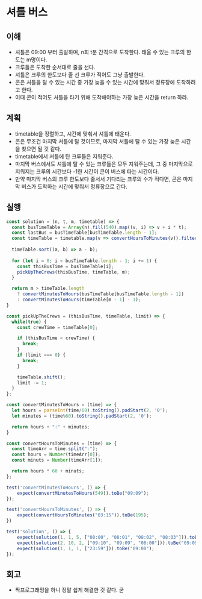 # 셔틀 버스

## 이해

- 셔틀은 09:00 부터 출발하며, n회 t분 간격으로 도착한다. 태울 수 있는 크루의 한도는 m명이다.
- 크루들은 도착한 순서대로 줄을 선다.
- 셔틀은 크루의 한도보다 줄 선 크루가 적어도 그냥 출발한다.
- 콘은 셔틀을 탈 수 있는 시간 중 가장 늦을 수 있는 시간에 맞춰서 정류장에 도착하려고 한다.
- 이때 콘이 적어도 셔틀을 타기 위해 도착해야하는 가장 늦은 시간을 return 하라.

## 계획

- timetable을 정렬하고, 시간에 맞춰서 셔틀에 태운다.
- 콘은 무조건 마지막 셔틀에 탈 것이므로, 마지막 셔틀에 탈 수 있는 가장 늦은 시간을 찾으면 될 것 같다.
- timetable에서 셔틀에 탄 크루들은 지워준다.
- 마지막 버스에서도 셔틀에 탈 수 있는 크루들은 모두 지워주는데, 그 중 마지막으로 지워지는 크루의 시간보다 -1한 시간이 콘이 버스에 타는 시간이다.
- 만약 마지막 버스의 크루 한도보다 줄서서 기다리는 크루의 수가 적다면, 콘은 마지막 버스가 도착하는 시간에 맞춰서 정류장으로 간다.

## 실행

```javascript
const solution = (n, t, m, timetable) => {
  const busTimeTable = Array(n).fill(540).map((v, i) => v + i * t);
  const lastBus = busTimeTable[busTimeTable.length - 1];
  const timeTable = timetable.map(v => convertHoursToMinutes(v)).filter(v => v <= lastBus);
  
  timeTable.sort((a, b) => a - b);
  
  for (let i = 0; i < busTimeTable.length - 1; i += 1) {
    const thisBusTime = busTimeTable[i];
    pickUpTheCrews(thisBusTime, timeTable, m);
  }

  return m > timeTable.length
    ? convertMinutesToHours(busTimeTable[busTimeTable.length - 1])
    : convertMinutesToHours(timeTable[m - 1] - 1);
}

const pickUpTheCrews = (thisBusTime, timeTable, limit) => {
  while(true) {
    const crewTime = timeTable[0];

    if (thisBusTime < crewTime) {
      break;
    }
    if (limit === 0) {
      break;
    }

    timeTable.shift();
    limit -= 1;
  }
};

const convertMinutesToHours = (time) => {
  let hours = parseInt(time/60).toString().padStart(2, '0');
  let minutes = (time%60).toString().padStart(2, '0');

  return hours + ":" + minutes;
}

const convertHoursToMinutes = (time) => {
  const timeArr = time.split(":");
  const hours = Number(timeArr[0]);
  const minuts = Number(timeArr[1]);

  return hours * 60 + minuts;
};

test('convertMinutesToHours', () => {
    expect(convertMinutesToHours(549)).toBe("09:09");
});

test('convertHoursToMinutes', () => {
    expect(convertHoursToMinutes("03:15")).toBe(195);
})

test('solution', () => {
    expect(solution(1, 1, 5, ["08:00", "08:01", "08:02", "08:03"])).toBe("09:00");
    expect(solution(2, 10, 2, ["09:10", "09:09", "08:00"])).toBe("09:09");
    expect(solution(1, 1, 1, ["23:59"])).toBe("09:00");
});
```

## 회고

- 짝프로그래밍을 하니 정말 쉽게 해결한 것 같다. 굳
